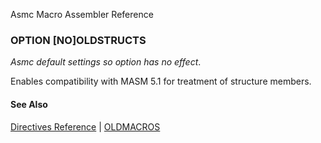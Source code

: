 Asmc Macro Assembler Reference

### OPTION [NO]OLDSTRUCTS

_Asmc default settings so option has no effect_.

Enables compatibility with MASM 5.1 for treatment of structure members.

#### See Also

[Directives Reference](readme.md) | [OLDMACROS](opt_oldmacros.md)